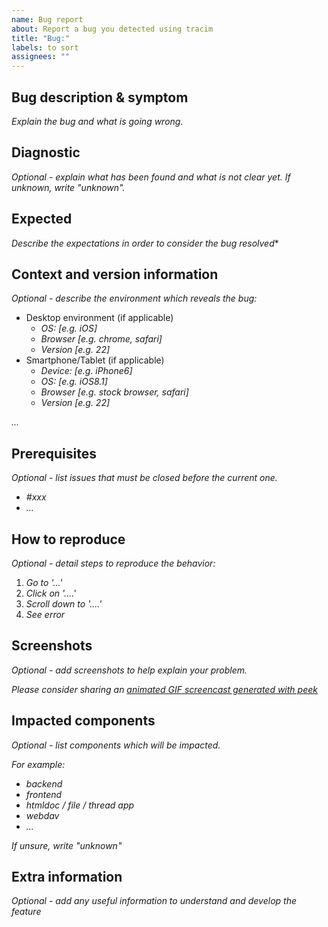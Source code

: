 ```yaml
---
name: Bug report
about: Report a bug you detected using tracim
title: "Bug:"
labels: to sort
assignees: ""
---
```

## Bug description & symptom

*Explain the bug and what is going wrong.*

## Diagnostic

*Optional - explain what has been found and what is not clear yet. If unknown, write "unknown".*

## Expected

*Describe the expectations in order to consider the bug resolved**

## Context and version information

*Optional - describe the environment which reveals the bug:*

- Desktop environment (if applicable)
    - *OS: [e.g. iOS]*
    - *Browser [e.g. chrome, safari]*
    - *Version [e.g. 22]*
- Smartphone/Tablet (if applicable)
    - *Device: [e.g. iPhone6]*
    - *OS: [e.g. iOS8.1]*
    - *Browser [e.g. stock browser, safari]*
    - *Version [e.g. 22]*

*...*

## Prerequisites

*Optional - list issues that must be closed before the current one.*

- *#xxx*
- *...*


## How to reproduce

*Optional - detail steps to reproduce the behavior:*

1. *Go to '...'*
1. *Click on '....'*
1. *Scroll down to '....'*
1. *See error*

## Screenshots

*Optional - add screenshots to help explain your problem.*

*Please consider sharing an [animated GIF screencast generated with peek](https://github.com/phw/peek)*

## Impacted components

*Optional - list components which will be impacted.*

*For example:*

- *backend*
- *frontend*
- *htmldoc / file / thread app*
- *webdav*
- *...*

*If unsure, write "unknown"*

## Extra information

*Optional - add any useful information to understand and develop the feature*
